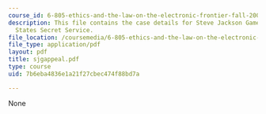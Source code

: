 ```yaml
---
course_id: 6-805-ethics-and-the-law-on-the-electronic-frontier-fall-2005
description: This file contains the case details for Steve Jackson Games v. United
  States Secret Service.
file_location: /coursemedia/6-805-ethics-and-the-law-on-the-electronic-frontier-fall-2005/7b6eba4836e1a21f27cbec474f88bd7a_sjgappeal.pdf
file_type: application/pdf
layout: pdf
title: sjgappeal.pdf
type: course
uid: 7b6eba4836e1a21f27cbec474f88bd7a

---
```

None
